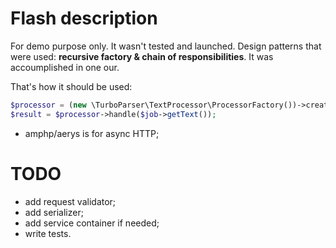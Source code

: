 Flash description
=================
For demo purpose only. It wasn't tested and launched. Design patterns that were used: __recursive factory & chain of responsibilities__. It was accoumplished in one our.

That's how it should be used:
```php
$processor = (new \TurboParser\TextProcessor\ProcessorFactory())->create($job->getMethods());
$result = $processor->handle($job->getText());
``` 

* amphp/aerys is for async HTTP;

TODO
====
* add request validator;
* add serializer;
* add service container if needed;
* write tests.


